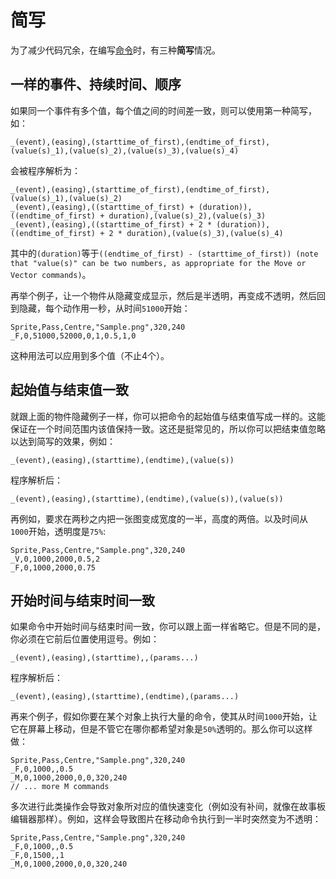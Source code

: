 # 简写

为了减少代码冗余，在编写[命令](/wiki/Storyboard/Scripting/Commands)时，有三种**简写**情况。

## 一样的事件、持续时间、顺序

如果同一个事件有多个值，每个值之间的时间差一致，则可以使用第一种简写，如：

`_(event),(easing),(starttime_of_first),(endtime_of_first),(value(s)_1),(value(s)_2),(value(s)_3),(value(s)_4)`

会被程序解析为：

```
_(event),(easing),(starttime_of_first),(endtime_of_first),(value(s)_1),(value(s)_2)
_(event),(easing),((starttime_of_first) + (duration)),((endtime_of_first) + duration),(value(s)_2),(value(s)_3)
_(event),(easing),((starttime_of_first) + 2 * (duration)),((endtime_of_first) + 2 * duration),(value(s)_3),(value(s)_4)
```

其中的`(duration)`等于`((endtime_of_first) - (starttime_of_first)) (note that "value(s)" can be two numbers, as appropriate for the Move or Vector commands)`。

再举个例子，让一个物件从隐藏变成显示，然后是半透明，再变成不透明，然后回到隐藏，每个动作用一秒，从时间`51000`开始：

```
Sprite,Pass,Centre,"Sample.png",320,240
_F,0,51000,52000,0,1,0.5,1,0
```

这种用法可以应用到多个值（不止4个）。

## 起始值与结束值一致

就跟上面的物件隐藏例子一样，你可以把命令的起始值与结束值写成一样的。这能保证在一个时间范围内该值保持一致。这还是挺常见的，所以你可以把结束值忽略以达到简写的效果，例如：

`_(event),(easing),(starttime),(endtime),(value(s))`

程序解析后：

`_(event),(easing),(starttime),(endtime),(value(s)),(value(s))`

再例如，要求在两秒之内把一张图变成宽度的一半，高度的两倍。以及时间从`1000`开始，透明度是`75%`:

```
Sprite,Pass,Centre,"Sample.png",320,240
_V,0,1000,2000,0.5,2
_F,0,1000,2000,0.75
```

## 开始时间与结束时间一致

如果命令中开始时间与结束时间一致，你可以跟上面一样省略它。但是不同的是，你必须在它前后位置使用逗号。例如：

`_(event),(easing),(starttime),,(params...)`

程序解析后：

`_(event),(easing),(starttime),(endtime),(params...)`

再来个例子，假如你要在某个对象上执行大量的命令，使其从时间`1000`开始，让它在屏幕上移动，但是不管它在哪你都希望对象是`50%`透明的。那么你可以这样做：

```
Sprite,Pass,Centre,"Sample.png",320,240
_F,0,1000,,0.5
_M,0,1000,2000,0,0,320,240
// ... more M commands
```

多次进行此类操作会导致对象所对应的值快速变化（例如没有补间，就像在故事板编辑器那样）。例如，这样会导致图片在移动命令执行到一半时突然变为不透明： 

```
Sprite,Pass,Centre,"Sample.png",320,240
_F,0,1000,,0.5
_F,0,1500,,1
_M,0,1000,2000,0,0,320,240
```
